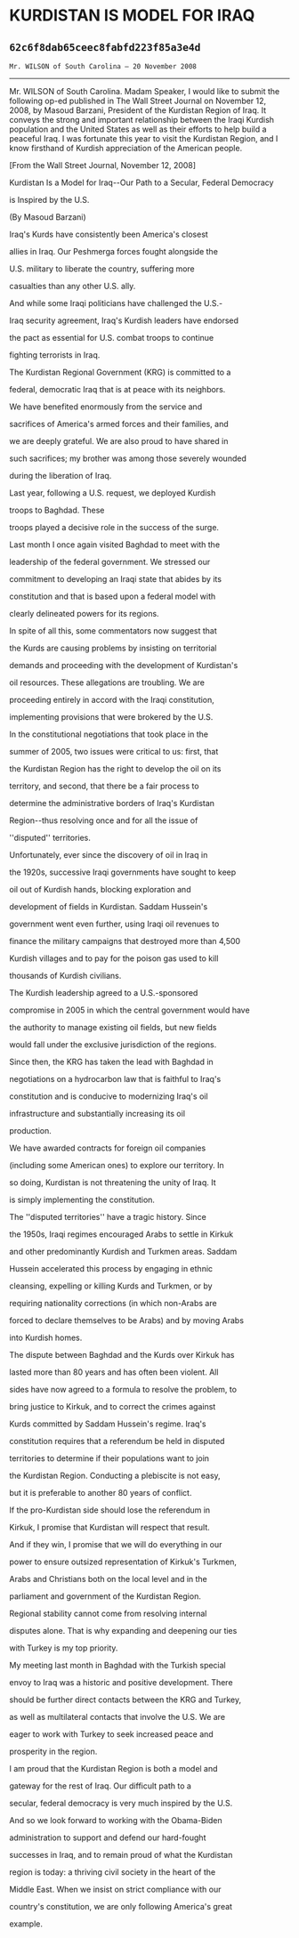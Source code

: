 # KURDISTAN IS MODEL FOR IRAQ
## `62c6f8dab65ceec8fabfd223f85a3e4d`
`Mr. WILSON of South Carolina — 20 November 2008`

---


Mr. WILSON of South Carolina. Madam Speaker, I would like to submit 
the following op-ed published in The Wall Street Journal on November 
12, 2008, by Masoud Barzani, President of the Kurdistan Region of Iraq. 
It conveys the strong and important relationship between the Iraqi 
Kurdish population and the United States as well as their efforts to 
help build a peaceful Iraq. I was fortunate this year to visit the 
Kurdistan Region, and I know firsthand of Kurdish appreciation of the 
American people.






 [From the Wall Street Journal, November 12, 2008]

Kurdistan Is a Model for Iraq--Our Path to a Secular, Federal Democracy 












is Inspired by the U.S.














(By Masoud Barzani)




 Iraq's Kurds have consistently been America's closest 


 allies in Iraq. Our Peshmerga forces fought alongside the 


 U.S. military to liberate the country, suffering more 


 casualties than any other U.S. ally.



 And while some Iraqi politicians have challenged the U.S.-


 Iraq security agreement, Iraq's Kurdish leaders have endorsed 


 the pact as essential for U.S. combat troops to continue 


 fighting terrorists in Iraq.



 The Kurdistan Regional Government (KRG) is committed to a 


 federal, democratic Iraq that is at peace with its neighbors.



 We have benefited enormously from the service and 


 sacrifices of America's armed forces and their families, and 


 we are deeply grateful. We are also proud to have shared in 


 such sacrifices; my brother was among those severely wounded 


 during the liberation of Iraq.



 Last year, following a U.S. request, we deployed Kurdish 


 troops to Baghdad. These




 troops played a decisive role in the success of the surge. 


 Last month I once again visited Baghdad to meet with the 


 leadership of the federal government. We stressed our 


 commitment to developing an Iraqi state that abides by its 


 constitution and that is based upon a federal model with 


 clearly delineated powers for its regions.



 In spite of all this, some commentators now suggest that 


 the Kurds are causing problems by insisting on territorial 


 demands and proceeding with the development of Kurdistan's 


 oil resources. These allegations are troubling. We are 


 proceeding entirely in accord with the Iraqi constitution, 


 implementing provisions that were brokered by the U.S.



 In the constitutional negotiations that took place in the 


 summer of 2005, two issues were critical to us: first, that 


 the Kurdistan Region has the right to develop the oil on its 


 territory, and second, that there be a fair process to 


 determine the administrative borders of Iraq's Kurdistan 


 Region--thus resolving once and for all the issue of 


 ''disputed'' territories.



 Unfortunately, ever since the discovery of oil in Iraq in 


 the 1920s, successive Iraqi governments have sought to keep 


 oil out of Kurdish hands, blocking exploration and 


 development of fields in Kurdistan. Saddam Hussein's 


 government went even further, using Iraqi oil revenues to 


 finance the military campaigns that destroyed more than 4,500 


 Kurdish villages and to pay for the poison gas used to kill 


 thousands of Kurdish civilians.



 The Kurdish leadership agreed to a U.S.-sponsored 


 compromise in 2005 in which the central government would have 


 the authority to manage existing oil fields, but new fields 


 would fall under the exclusive jurisdiction of the regions. 


 Since then, the KRG has taken the lead with Baghdad in 


 negotiations on a hydrocarbon law that is faithful to Iraq's 


 constitution and is conducive to modernizing Iraq's oil 


 infrastructure and substantially increasing its oil 


 production.



 We have awarded contracts for foreign oil companies 


 (including some American ones) to explore our territory. In 


 so doing, Kurdistan is not threatening the unity of Iraq. It 


 is simply implementing the constitution.



 The ''disputed territories'' have a tragic history. Since 


 the 1950s, Iraqi regimes encouraged Arabs to settle in Kirkuk 


 and other predominantly Kurdish and Turkmen areas. Saddam 


 Hussein accelerated this process by engaging in ethnic 


 cleansing, expelling or killing Kurds and Turkmen, or by 


 requiring nationality corrections (in which non-Arabs are 


 forced to declare themselves to be Arabs) and by moving Arabs 


 into Kurdish homes.



 The dispute between Baghdad and the Kurds over Kirkuk has 


 lasted more than 80 years and has often been violent. All 


 sides have now agreed to a formula to resolve the problem, to 


 bring justice to Kirkuk, and to correct the crimes against 


 Kurds committed by Saddam Hussein's regime. Iraq's 


 constitution requires that a referendum be held in disputed 


 territories to determine if their populations want to join 


 the Kurdistan Region. Conducting a plebiscite is not easy, 


 but it is preferable to another 80 years of conflict.



 If the pro-Kurdistan side should lose the referendum in 


 Kirkuk, I promise that Kurdistan will respect that result. 


 And if they win, I promise that we will do everything in our 


 power to ensure outsized representation of Kirkuk's Turkmen, 


 Arabs and Christians both on the local level and in the 


 parliament and government of the Kurdistan Region.



 Regional stability cannot come from resolving internal 


 disputes alone. That is why expanding and deepening our ties 


 with Turkey is my top priority.



 My meeting last month in Baghdad with the Turkish special 


 envoy to Iraq was a historic and positive development. There 


 should be further direct contacts between the KRG and Turkey, 


 as well as multilateral contacts that involve the U.S. We are 


 eager to work with Turkey to seek increased peace and 


 prosperity in the region.



 I am proud that the Kurdistan Region is both a model and 


 gateway for the rest of Iraq. Our difficult path to a 


 secular, federal democracy is very much inspired by the U.S. 


 And so we look forward to working with the Obama-Biden 


 administration to support and defend our hard-fought 


 successes in Iraq, and to remain proud of what the Kurdistan 


 region is today: a thriving civil society in the heart of the 


 Middle East. When we insist on strict compliance with our 


 country's constitution, we are only following America's great 


 example.
